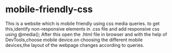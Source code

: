 # mobile-friendly-css
This is a website which is mobile friendly using css media queries.
to get this,identify non-responsive elements in .css file and add responsive css using @media();
After this open the .html file in browser and with the help of DevTools,choose mobile device.on choosing the different mobile devices,the layout of the webpage changes according to queries.
